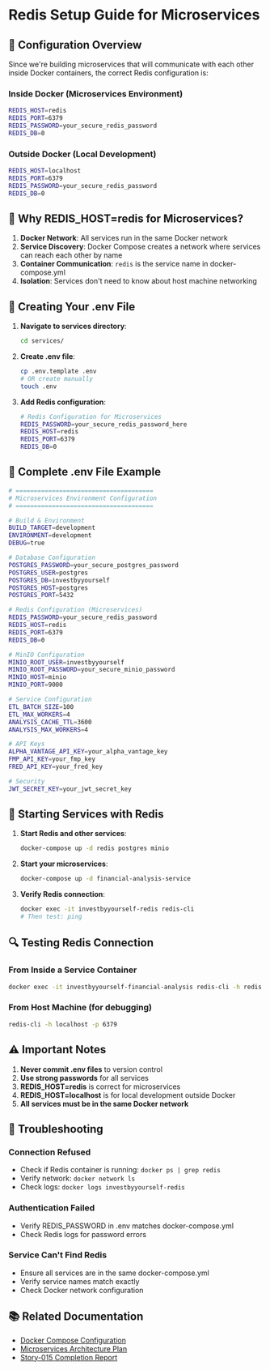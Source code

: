 # Redis Setup Guide for Microservices

## 🎯 **Configuration Overview**

Since we're building microservices that will communicate with each other inside Docker containers, the correct Redis configuration is:

### **Inside Docker (Microservices Environment)**
```bash
REDIS_HOST=redis
REDIS_PORT=6379
REDIS_PASSWORD=your_secure_redis_password
REDIS_DB=0
```

### **Outside Docker (Local Development)**
```bash
REDIS_HOST=localhost
REDIS_PORT=6379
REDIS_PASSWORD=your_secure_redis_password
REDIS_DB=0
```

## 🐳 **Why REDIS_HOST=redis for Microservices?**

1. **Docker Network**: All services run in the same Docker network
2. **Service Discovery**: Docker Compose creates a network where services can reach each other by name
3. **Container Communication**: `redis` is the service name in docker-compose.yml
4. **Isolation**: Services don't need to know about host machine networking

## 📁 **Creating Your .env File**

1. **Navigate to services directory**:
   ```bash
   cd services/
   ```

2. **Create .env file**:
   ```bash
   cp .env.template .env
   # OR create manually
   touch .env
   ```

3. **Add Redis configuration**:
   ```bash
   # Redis Configuration for Microservices
   REDIS_PASSWORD=your_secure_redis_password_here
   REDIS_HOST=redis
   REDIS_PORT=6379
   REDIS_DB=0
   ```

## 🔧 **Complete .env File Example**

```bash
# ======================================
# Microservices Environment Configuration
# ======================================

# Build & Environment
BUILD_TARGET=development
ENVIRONMENT=development
DEBUG=true

# Database Configuration
POSTGRES_PASSWORD=your_secure_postgres_password
POSTGRES_USER=postgres
POSTGRES_DB=investbyyourself
POSTGRES_HOST=postgres
POSTGRES_PORT=5432

# Redis Configuration (Microservices)
REDIS_PASSWORD=your_secure_redis_password
REDIS_HOST=redis
REDIS_PORT=6379
REDIS_DB=0

# MinIO Configuration
MINIO_ROOT_USER=investbyyourself
MINIO_ROOT_PASSWORD=your_secure_minio_password
MINIO_HOST=minio
MINIO_PORT=9000

# Service Configuration
ETL_BATCH_SIZE=100
ETL_MAX_WORKERS=4
ANALYSIS_CACHE_TTL=3600
ANALYSIS_MAX_WORKERS=4

# API Keys
ALPHA_VANTAGE_API_KEY=your_alpha_vantage_key
FMP_API_KEY=your_fmp_key
FRED_API_KEY=your_fred_key

# Security
JWT_SECRET_KEY=your_jwt_secret_key
```

## 🚀 **Starting Services with Redis**

1. **Start Redis and other services**:
   ```bash
   docker-compose up -d redis postgres minio
   ```

2. **Start your microservices**:
   ```bash
   docker-compose up -d financial-analysis-service
   ```

3. **Verify Redis connection**:
   ```bash
   docker exec -it investbyyourself-redis redis-cli
   # Then test: ping
   ```

## 🔍 **Testing Redis Connection**

### **From Inside a Service Container**
```bash
docker exec -it investbyyourself-financial-analysis redis-cli -h redis -p 6379
```

### **From Host Machine (for debugging)**
```bash
redis-cli -h localhost -p 6379
```

## ⚠️ **Important Notes**

1. **Never commit .env files** to version control
2. **Use strong passwords** for all services
3. **REDIS_HOST=redis** is correct for microservices
4. **REDIS_HOST=localhost** is for local development outside Docker
5. **All services must be in the same Docker network**

## 🐛 **Troubleshooting**

### **Connection Refused**
- Check if Redis container is running: `docker ps | grep redis`
- Verify network: `docker network ls`
- Check logs: `docker logs investbyyourself-redis`

### **Authentication Failed**
- Verify REDIS_PASSWORD in .env matches docker-compose.yml
- Check Redis logs for password errors

### **Service Can't Find Redis**
- Ensure all services are in the same docker-compose.yml
- Verify service names match exactly
- Check Docker network configuration

## 📚 **Related Documentation**

- [Docker Compose Configuration](docker-compose.yml)
- [Microservices Architecture Plan](../docs/microservices_architecture_plan.md)
- [Story-015 Completion Report](../docs/story-015-completion-report.md)
